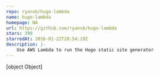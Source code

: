```yaml
---
repo: ryansb/hugo-lambda
name: hugo-lambda
homepage: NA
url: https://github.com/ryansb/hugo-lambda
stars: 390
starredAt: 2016-01-22T20:54:19Z
description: |-
    Use AWS Lambda to run the Hugo static site generator
---
```


[object Object]
